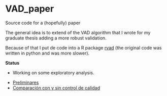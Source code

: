 # VAD_paper
Source code for a (hopefully) paper

The general idea is to extend of the VAD algorithm that I wrote for my graduate thesis adding a more robust validation. 

Because of that I put de code into a R package [rvad](https://github.com/paocorrales/rvad) (the original code was written in python and was more slower).

**Status**
-  Working on some exploratory analysis. 
  
  * [Preliminares](https://github.com/paocorrales/VAD_paper/blob/master/01_preliminares.html)
  * [Comparación con y sin control de calidad](https://github.com/paocorrales/VAD_paper/blob/master/02_VAD_QC.html)
